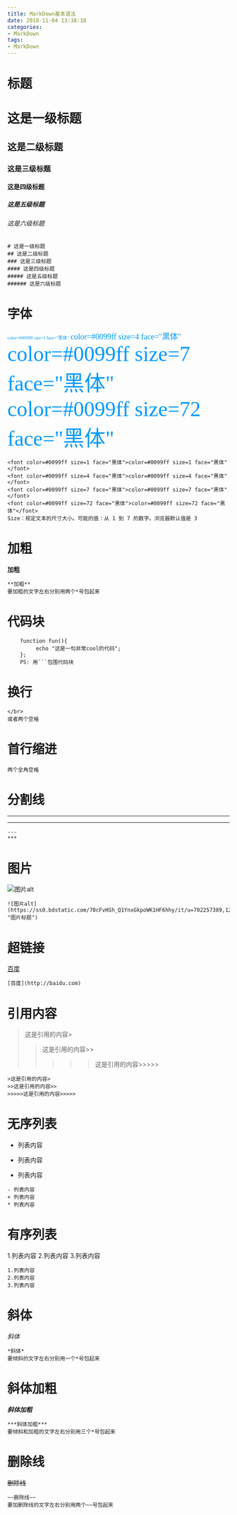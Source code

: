 ```yaml
---
title: MarkDown基本语法
date: 2018-11-04 13:38:18
categories:
- MarkDown
tags:
- MarkDown
---
```

# 标题
# 这是一级标题
## 这是二级标题
### 这是三级标题
#### 这是四级标题
##### 这是五级标题
###### 这是六级标题
```
# 这是一级标题
## 这是二级标题
### 这是三级标题
#### 这是四级标题
##### 这是五级标题
###### 这是六级标题
```
<!--more-->
# 字体
<font color=#0099ff size=1 face="黑体">color=#0099ff size=1 face="黑体"</font>
<font color=#0099ff size=4 face="黑体">color=#0099ff size=4 face="黑体"</font>
<font color=#0099ff size=7 face="黑体">color=#0099ff size=7 face="黑体"</font>
<font color=#0099ff size=72 face="黑体">color=#0099ff size=72 face="黑体"</font>
```
<font color=#0099ff size=1 face="黑体">color=#0099ff size=1 face="黑体"</font>
<font color=#0099ff size=4 face="黑体">color=#0099ff size=4 face="黑体"</font>
<font color=#0099ff size=7 face="黑体">color=#0099ff size=7 face="黑体"</font>
<font color=#0099ff size=72 face="黑体">color=#0099ff size=72 face="黑体"</font>
Size：规定文本的尺寸大小。可能的值：从 1 到 7 的数字。浏览器默认值是 3
```
# 加粗
**加粗**
```
**加粗**
要加粗的文字左右分别用两个*号包起来
```
# 代码块
```
    function fun(){
         echo "这是一句非常cool的代码";
    };
    PS: 用```包围代码块

```
# 换行
```
</br>
或者两个空格
```
# 首行缩进
```
两个全角空格
```
# 分割线
---
***
```
---
***
```
# 图片
![图片alt](https://ss0.bdstatic.com/70cFvHSh_Q1YnxGkpoWK1HF6hhy/it/u=702257389,1274025419&fm=27&gp=0.jpg "图片标题")
```
![图片alt](https://ss0.bdstatic.com/70cFvHSh_Q1YnxGkpoWK1HF6hhy/it/u=702257389,1274025419&fm=27&gp=0.jpg "图片标题")
```
# 超链接
[百度](http://baidu.com)
```
[百度](http://baidu.com)
```
# 引用内容
>这是引用的内容>
>>这是引用的内容>>
>>>>>这是引用的内容>>>>>

```
>这是引用的内容>
>>这是引用的内容>>
>>>>>这是引用的内容>>>>>
```
# 无序列表
- 列表内容
+ 列表内容
* 列表内容
```
- 列表内容
+ 列表内容
* 列表内容
```
# 有序列表
1.列表内容
2.列表内容
3.列表内容
```
1.列表内容
2.列表内容
3.列表内容
```
# 斜体
*斜体*
```
*斜体*
要倾斜的文字左右分别用一个*号包起来
```
# 斜体加粗
***斜体加粗***
```
***斜体加粗***
要倾斜和加粗的文字左右分别用三个*号包起来
```
# 删除线
~~删除线~~
```
~~删除线~~
要加删除线的文字左右分别用两个~~号包起来
```